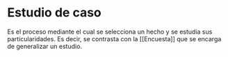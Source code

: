 # Estudio de caso
Es el proceso mediante el cual se selecciona un hecho y se estudia sus particularidades. Es decir, se contrasta con la [[Encuesta]] que se encarga de generalizar un estudio.